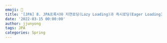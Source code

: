 ```yaml
---
emoji: 🧢
title: '[JPA] 8. JPA프록시와 지연로딩(Lazy Loading)과 즉시로딩(Eager Loading)'
date: '2022-03-15 00:00:00'
author: jjunyong
tags: JPA
categories: Spring
---
```


